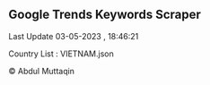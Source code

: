 

## Google Trends Keywords Scraper 
 
Last Update 03-05-2023 , 18:46:21

Country List :
VIETNAM.json



© Abdul Muttaqin 
